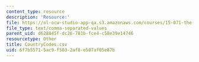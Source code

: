 ```yaml
---
content_type: resource
description: 'Resource:'
file: https://ol-ocw-studio-app-qa.s3.amazonaws.com/courses/15-071-the-analytics-edge-spring-2017/6f7b55715ac9f5032af8e507af05e87b_CountryCodes.csv
file_type: text/comma-separated-values
parent_uid: d628845f-dc26-781b-fce4-c58e39e14746
resourcetype: Other
title: CountryCodes.csv
uid: 6f7b5571-5ac9-f503-2af8-e507af05e87b
---
```

